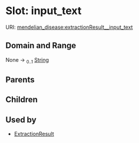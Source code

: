 
# Slot: input_text




URI: [mendelian_disease:extractionResult__input_text](http://w3id.org/ontogpt/mendelian_disease/extractionResult__input_text)


## Domain and Range

None &#8594;  <sub>0..1</sub> [String](types/String.md)

## Parents


## Children


## Used by

 * [ExtractionResult](ExtractionResult.md)
